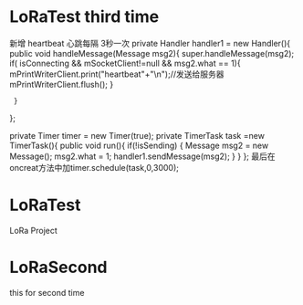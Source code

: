 # LoRaTest third time
新增 heartbeat 心跳每隔 3秒一次
private Handler handler1 = new Handler(){
     public void handleMessage(Message msg2){
         super.handleMessage(msg2);
         if( isConnecting && mSocketClient!=null && msg2.what == 1){
             mPrintWriterClient.print("heartbeat"+"\n");//发送给服务器
             mPrintWriterClient.flush();
         }

     }
   };

   private Timer timer = new Timer(true);
   private TimerTask task =new TimerTask(){
     public void run(){
         if(!isSending)
         {
             Message msg2 = new Message();
             msg2.what = 1;
             handler1.sendMessage(msg2);
         }
     }
   };
   最后在oncreat方法中加timer.schedule(task,0,3000);

# LoRaTest
LoRa Project
# LoRaSecond
this for second time
